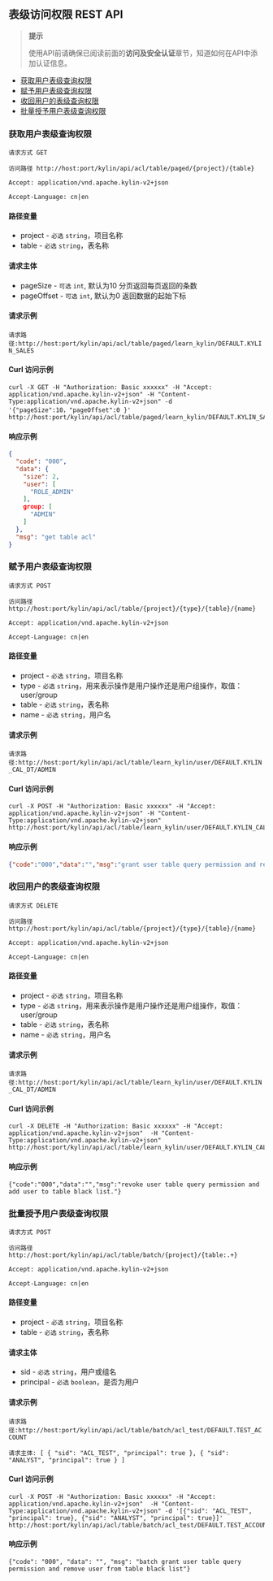 ## 表级访问权限 REST API

> **提示**
>
> 使用API前请确保已阅读前面的**访问及安全认证**章节，知道如何在API中添加认证信息。
>


* [获取用户表级查询权限](#获取用户表级的查询权限)
* [赋予用户表级查询权限](#赋予用户表级的查询权限)
* [收回用户的表级查询权限](#收回用户的表级查询权限)
* [批量授予用户表级查询权限](#批量授予用户表级查询权限)

### 获取用户表级查询权限
`请求方式 GET`

`访问路径 http://host:port/kylin/api/acl/table/paged/{project}/{table}`

`Accept: application/vnd.apache.kylin-v2+json`

`Accept-Language: cn|en`


#### 路径变量
* project - `必选` `string`，项目名称
* table - `必选` `string`，表名称


#### 请求主体
* pageSize - `可选` `int`, 默认为10 分页返回每页返回的条数
* pageOffset - `可选` `int`, 默认为0 返回数据的起始下标

#### 请求示例
`请求路径:http://host:port/kylin/api/acl/table/paged/learn_kylin/DEFAULT.KYLIN_SALES`

#### Curl 访问示例
```
curl -X GET -H "Authorization: Basic xxxxxx" -H "Accept: application/vnd.apache.kylin-v2+json" -H "Content-Type:application/vnd.apache.kylin-v2+json" -d '{"pageSize":10，"pageOffset":0 }' http://host:port/kylin/api/acl/table/paged/learn_kylin/DEFAULT.KYLIN_SALES
```

#### 响应示例

```json
{
  "code": "000",
  "data": {
    "size": 2,
    "user": [
      "ROLE_ADMIN"
    ],
    group: [
      "ADMIN"
    ]
  },
  "msg": "get table acl"
}
```

### 赋予用户表级查询权限
`请求方式 POST`

`访问路径 http://host:port/kylin/api/acl/table/{project}/{type}/{table}/{name}`

`Accept: application/vnd.apache.kylin-v2+json`

`Accept-Language: cn|en`

#### 路径变量
* project - `必选` `string`，项目名称
* type - `必选` `string`，用来表示操作是用户操作还是用户组操作，取值：user/group
* table - `必选` `string`，表名称
* name - `必选` `string`，用户名

#### 请求示例
`请求路径:http://host:port/kylin/api/acl/table/learn_kylin/user/DEFAULT.KYLIN_CAL_DT/ADMIN`

#### Curl 访问示例
```
curl -X POST -H "Authorization: Basic xxxxxx" -H "Accept: application/vnd.apache.kylin-v2+json" -H "Content-Type:application/vnd.apache.kylin-v2+json" http://host:port/kylin/api/acl/table/learn_kylin/user/DEFAULT.KYLIN_CAL_DT/ADMIN
```

#### 响应示例
```json
{"code":"000","data":"","msg":"grant user table query permission and remove user from table black list."}
```

### 收回用户的表级查询权限
`请求方式 DELETE`

`访问路径 http://host:port/kylin/api/acl/table/{project}/{type}/{table}/{name}`

`Accept: application/vnd.apache.kylin-v2+json`

`Accept-Language: cn|en`

#### 路径变量
* project - `必选` `string`，项目名称
* type - `必选` `string`，用来表示操作是用户操作还是用户组操作，取值：user/group
* table - `必选` `string`，表名称
* name - `必选` `string`，用户名

#### 请求示例
`请求路径:http://host:port/kylin/api/acl/table/learn_kylin/user/DEFAULT.KYLIN_CAL_DT/ADMIN`

#### Curl 访问示例
```
curl -X DELETE -H "Authorization: Basic xxxxxx" -H "Accept: application/vnd.apache.kylin-v2+json"  -H "Content-Type:application/vnd.apache.kylin-v2+json" http://host:port/kylin/api/acl/table/learn_kylin/user/DEFAULT.KYLIN_CAL_DT/ADMIN
```

#### 响应示例
```
{"code":"000","data":"","msg":"revoke user table query permission and add user to table black list."}
```

### 批量授予用户表级查询权限
`请求方式 POST`

`访问路径 http://host:port/kylin/api/acl/table/batch/{project}/{table:.+}`

`Accept: application/vnd.apache.kylin-v2+json`

`Accept-Language: cn|en`

#### 路径变量
* project - `必选` `string`，项目名称
* table - `必选` `string`，表名称

#### 请求主体
* sid - `必选` `string`，用户或组名
* principal - `必选` `boolean`，是否为用户

#### 请求示例
`请求路径:http://host:port/kylin/api/acl/table/batch/acl_test/DEFAULT.TEST_ACCOUNT`

`请求主体:
[
	{
		"sid": "ACL_TEST",
		"principal": true
	},
	{
		"sid": "ANALYST",
		"principal": true
	}
]`

#### Curl 访问示例
```
curl -X POST -H "Authorization: Basic xxxxxx" -H "Accept: application/vnd.apache.kylin-v2+json"  -H "Content-Type:application/vnd.apache.kylin-v2+json" -d '[{"sid": "ACL_TEST", "principal": true}, {"sid": "ANALYST", "principal": true}]' http://host:port/kylin/api/acl/table/batch/acl_test/DEFAULT.TEST_ACCOUNT
```

#### 响应示例
```
{"code": "000", "data": "", "msg": "batch grant user table query permission and remove user from table black list"}
```
